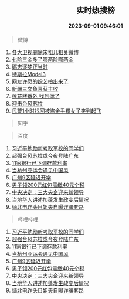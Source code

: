 <div align="center"><h2>实时热搜榜</h2><h4>2023-09-01 09:46:01</h4></div>

> 微博  

1. [各大卫视删除宋祖儿相关微博](https://s.weibo.com/weibo?q=%23%E5%90%84%E5%A4%A7%E5%8D%AB%E8%A7%86%E5%88%A0%E9%99%A4%E5%AE%8B%E7%A5%96%E5%84%BF%E7%9B%B8%E5%85%B3%E5%BE%AE%E5%8D%9A%23&t=31&band_rank=1&Refer=top)<br />
2. [七险三金多了哪两险哪两金](https://s.weibo.com/weibo?q=%23%E4%B8%83%E9%99%A9%E4%B8%89%E9%87%91%E5%A4%9A%E4%BA%86%E5%93%AA%E4%B8%A4%E9%99%A9%E5%93%AA%E4%B8%A4%E9%87%91%23&t=31&band_rank=2&Refer=top)<br />
3. [砺志逐梦正当时](https://s.weibo.com/weibo?q=%23%E7%A0%BA%E5%BF%97%E9%80%90%E6%A2%A6%E6%AD%A3%E5%BD%93%E6%97%B6%23&t=31&band_rank=3&Refer=top)<br />
4. [特斯拉Model3](https://s.weibo.com/weibo?q=%E7%89%B9%E6%96%AF%E6%8B%89Model3&t=31&band_rank=4&Refer=top)<br />
5. [网友许愿的综艺拍出来了](https://s.weibo.com/weibo?q=%23%E7%BD%91%E5%8F%8B%E8%AE%B8%E6%84%BF%E7%9A%84%E7%BB%BC%E8%89%BA%E6%8B%8D%E5%87%BA%E6%9D%A5%E4%BA%86%23&t=31&band_rank=5&Refer=top)<br />
6. [新疆三文鱼喜获丰收](https://s.weibo.com/weibo?q=%23%E6%96%B0%E7%96%86%E4%B8%89%E6%96%87%E9%B1%BC%E5%96%9C%E8%8E%B7%E4%B8%B0%E6%94%B6%23&t=31&band_rank=6&Refer=top)<br />
7. [莲花楼番外 找到你了](https://s.weibo.com/weibo?q=%E8%8E%B2%E8%8A%B1%E6%A5%BC%E7%95%AA%E5%A4%96%20%E6%89%BE%E5%88%B0%E4%BD%A0%E4%BA%86&t=31&band_rank=7&Refer=top)<br />
8. [迎击台风苏拉](https://s.weibo.com/weibo?q=%23%E8%BF%8E%E5%87%BB%E5%8F%B0%E9%A3%8E%E8%8B%8F%E6%8B%89%23&t=31&band_rank=8&Refer=top)<br />
9. [民警1小时找回被盗金手镯女子笑到起飞](https://s.weibo.com/weibo?q=%23%E6%B0%91%E8%AD%A61%E5%B0%8F%E6%97%B6%E6%89%BE%E5%9B%9E%E8%A2%AB%E7%9B%97%E9%87%91%E6%89%8B%E9%95%AF%E5%A5%B3%E5%AD%90%E7%AC%91%E5%88%B0%E8%B5%B7%E9%A3%9E%23&t=31&band_rank=9&Refer=top)<br />

> 知乎  


> 百度  

1. [习近平勉励新考取军校的同学们](https://www.baidu.com/s?wd=%E4%B9%A0%E8%BF%91%E5%B9%B3%E5%8B%89%E5%8A%B1%E6%96%B0%E8%80%83%E5%8F%96%E5%86%9B%E6%A0%A1%E7%9A%84%E5%90%8C%E5%AD%A6%E4%BB%AC&sa=fyb_news&rsv_dl=fyb_news)<br />
2. [超强台风苏拉或今夜登陆广东](https://www.baidu.com/s?wd=%E8%B6%85%E5%BC%BA%E5%8F%B0%E9%A3%8E%E8%8B%8F%E6%8B%89%E6%88%96%E4%BB%8A%E5%A4%9C%E7%99%BB%E9%99%86%E5%B9%BF%E4%B8%9C&sa=fyb_news&rsv_dl=fyb_news)<br />
3. [11家银行已下调存款利率](https://www.baidu.com/s?wd=11%E5%AE%B6%E9%93%B6%E8%A1%8C%E5%B7%B2%E4%B8%8B%E8%B0%83%E5%AD%98%E6%AC%BE%E5%88%A9%E7%8E%87&sa=fyb_news&rsv_dl=fyb_news)<br />
4. [当杭州亚运会遇见中国风](https://www.baidu.com/s?wd=%E5%BD%93%E6%9D%AD%E5%B7%9E%E4%BA%9A%E8%BF%90%E4%BC%9A%E9%81%87%E8%A7%81%E4%B8%AD%E5%9B%BD%E9%A3%8E&sa=fyb_news&rsv_dl=fyb_news)<br />
5. [广州9区延迟开学](https://www.baidu.com/s?wd=%E5%B9%BF%E5%B7%9E9%E5%8C%BA%E5%BB%B6%E8%BF%9F%E5%BC%80%E5%AD%A6&sa=fyb_news&rsv_dl=fyb_news)<br />
6. [男子领200元红包需缴40元个税](https://www.baidu.com/s?wd=%E7%94%B7%E5%AD%90%E9%A2%86200%E5%85%83%E7%BA%A2%E5%8C%85%E9%9C%80%E7%BC%B440%E5%85%83%E4%B8%AA%E7%A8%8E&sa=fyb_news&rsv_dl=fyb_news)<br />
7. [中央决定：三大央企迎来新领导](https://www.baidu.com/s?wd=%E4%B8%AD%E5%A4%AE%E5%86%B3%E5%AE%9A%EF%BC%9A%E4%B8%89%E5%A4%A7%E5%A4%AE%E4%BC%81%E8%BF%8E%E6%9D%A5%E6%96%B0%E9%A2%86%E5%AF%BC&sa=fyb_news&rsv_dl=fyb_news)<br />
8. [当地华人讲述加蓬发生政变后情况](https://www.baidu.com/s?wd=%E5%BD%93%E5%9C%B0%E5%8D%8E%E4%BA%BA%E8%AE%B2%E8%BF%B0%E5%8A%A0%E8%93%AC%E5%8F%91%E7%94%9F%E6%94%BF%E5%8F%98%E5%90%8E%E6%83%85%E5%86%B5&sa=fyb_news&rsv_dl=fyb_news)<br />
9. [缅北电诈头目姐夫自曝诈骗套路](https://www.baidu.com/s?wd=%E7%BC%85%E5%8C%97%E7%94%B5%E8%AF%88%E5%A4%B4%E7%9B%AE%E5%A7%90%E5%A4%AB%E8%87%AA%E6%9B%9D%E8%AF%88%E9%AA%97%E5%A5%97%E8%B7%AF&sa=fyb_news&rsv_dl=fyb_news)<br />

> 哔哩哔哩  

1. [习近平勉励新考取军校的同学们](https://www.baidu.com/s?wd=%E4%B9%A0%E8%BF%91%E5%B9%B3%E5%8B%89%E5%8A%B1%E6%96%B0%E8%80%83%E5%8F%96%E5%86%9B%E6%A0%A1%E7%9A%84%E5%90%8C%E5%AD%A6%E4%BB%AC&sa=fyb_news&rsv_dl=fyb_news)<br />
2. [超强台风苏拉或今夜登陆广东](https://www.baidu.com/s?wd=%E8%B6%85%E5%BC%BA%E5%8F%B0%E9%A3%8E%E8%8B%8F%E6%8B%89%E6%88%96%E4%BB%8A%E5%A4%9C%E7%99%BB%E9%99%86%E5%B9%BF%E4%B8%9C&sa=fyb_news&rsv_dl=fyb_news)<br />
3. [11家银行已下调存款利率](https://www.baidu.com/s?wd=11%E5%AE%B6%E9%93%B6%E8%A1%8C%E5%B7%B2%E4%B8%8B%E8%B0%83%E5%AD%98%E6%AC%BE%E5%88%A9%E7%8E%87&sa=fyb_news&rsv_dl=fyb_news)<br />
4. [当杭州亚运会遇见中国风](https://www.baidu.com/s?wd=%E5%BD%93%E6%9D%AD%E5%B7%9E%E4%BA%9A%E8%BF%90%E4%BC%9A%E9%81%87%E8%A7%81%E4%B8%AD%E5%9B%BD%E9%A3%8E&sa=fyb_news&rsv_dl=fyb_news)<br />
5. [广州9区延迟开学](https://www.baidu.com/s?wd=%E5%B9%BF%E5%B7%9E9%E5%8C%BA%E5%BB%B6%E8%BF%9F%E5%BC%80%E5%AD%A6&sa=fyb_news&rsv_dl=fyb_news)<br />
6. [男子领200元红包需缴40元个税](https://www.baidu.com/s?wd=%E7%94%B7%E5%AD%90%E9%A2%86200%E5%85%83%E7%BA%A2%E5%8C%85%E9%9C%80%E7%BC%B440%E5%85%83%E4%B8%AA%E7%A8%8E&sa=fyb_news&rsv_dl=fyb_news)<br />
7. [中央决定：三大央企迎来新领导](https://www.baidu.com/s?wd=%E4%B8%AD%E5%A4%AE%E5%86%B3%E5%AE%9A%EF%BC%9A%E4%B8%89%E5%A4%A7%E5%A4%AE%E4%BC%81%E8%BF%8E%E6%9D%A5%E6%96%B0%E9%A2%86%E5%AF%BC&sa=fyb_news&rsv_dl=fyb_news)<br />
8. [当地华人讲述加蓬发生政变后情况](https://www.baidu.com/s?wd=%E5%BD%93%E5%9C%B0%E5%8D%8E%E4%BA%BA%E8%AE%B2%E8%BF%B0%E5%8A%A0%E8%93%AC%E5%8F%91%E7%94%9F%E6%94%BF%E5%8F%98%E5%90%8E%E6%83%85%E5%86%B5&sa=fyb_news&rsv_dl=fyb_news)<br />
9. [缅北电诈头目姐夫自曝诈骗套路](https://www.baidu.com/s?wd=%E7%BC%85%E5%8C%97%E7%94%B5%E8%AF%88%E5%A4%B4%E7%9B%AE%E5%A7%90%E5%A4%AB%E8%87%AA%E6%9B%9D%E8%AF%88%E9%AA%97%E5%A5%97%E8%B7%AF&sa=fyb_news&rsv_dl=fyb_news)<br />
